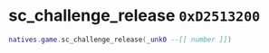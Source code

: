 # sc_challenge_release `0xD2513200`

```lua
natives.game.sc_challenge_release(_unk0 --[[ number ]])
```